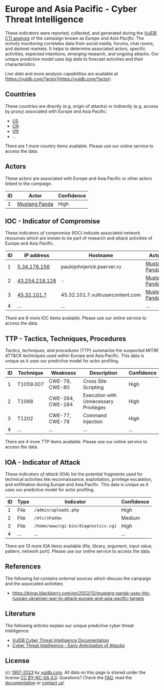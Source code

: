 # Europe and Asia Pacific - Cyber Threat Intelligence

These _indicators_ were reported, collected, and generated during the [VulDB CTI analysis](https://vuldb.com/?kb.cti) of the campaign known as _Europe and Asia Pacific_. The _activity monitoring_ correlates data from social media, forums, chat rooms, and darknet markets. It helps to determine associated actors, specific activities, expected intentions, emerging research, and ongoing attacks. Our unique _predictive model_ uses _big data_ to forecast activities and their characteristics.

_Live data_ and more _analysis capabilities_ are available at [https://vuldb.com/?actor](https://vuldb.com/?actor)

## Countries

These _countries_ are directly (e.g. origin of attacks) or indirectly (e.g. access by proxy) associated with Europe and Asia Pacific:

* [US](https://vuldb.com/?country.us)
* [CN](https://vuldb.com/?country.cn)
* [VN](https://vuldb.com/?country.vn)
* ...

There are 1 more country items available. Please use our online service to access the data.

## Actors

These _actors_ are associated with Europe and Asia Pacific or other actors linked to the campaign.

ID | Actor | Confidence
-- | ----- | ----------
1 | [Mustang Panda](https://vuldb.com/?actor.mustang_panda) | High

## IOC - Indicator of Compromise

These _indicators of compromise_ (IOC) indicate associated network resources which are known to be part of research and attack activities of Europe and Asia Pacific.

ID | IP address | Hostname | Actor | Confidence
-- | ---------- | -------- | ----- | ----------
1 | [5.34.178.156](https://vuldb.com/?ip.5.34.178.156) | paulojohnjerick.pserver.ru | [Mustang Panda](https://vuldb.com/?actor.mustang_panda) | High
2 | [43.254.218.128](https://vuldb.com/?ip.43.254.218.128) | - | [Mustang Panda](https://vuldb.com/?actor.mustang_panda) | High
3 | [45.32.101.7](https://vuldb.com/?ip.45.32.101.7) | 45.32.101.7.vultrusercontent.com | [Mustang Panda](https://vuldb.com/?actor.mustang_panda) | High
4 | ... | ... | ... | ...

There are 8 more IOC items available. Please use our online service to access the data.

## TTP - Tactics, Techniques, Procedures

_Tactics, techniques, and procedures_ (TTP) summarize the suspected MITRE ATT&CK techniques used within Europe and Asia Pacific. This data is unique as it uses our predictive model for actor profiling.

ID | Technique | Weakness | Description | Confidence
-- | --------- | -------- | ----------- | ----------
1 | T1059.007 | CWE-79, CWE-80 | Cross Site Scripting | High
2 | T1068 | CWE-264, CWE-284 | Execution with Unnecessary Privileges | High
3 | T1202 | CWE-77, CWE-78 | Command Injection | High
4 | ... | ... | ... | ...

There are 4 more TTP items available. Please use our online service to access the data.

## IOA - Indicator of Attack

These _indicators of attack_ (IOA) list the potential fragments used for technical activities like reconnaissance, exploitation, privilege escalation, and exfiltration during Europe and Asia Pacific. This data is unique as it uses our predictive model for actor profiling.

ID | Type | Indicator | Confidence
-- | ---- | --------- | ----------
1 | File | `/admin/uploads.php` | High
2 | File | `/etc/shadow` | Medium
3 | File | `/home/www/cgi-bin/diagnostics.cgi` | High
4 | ... | ... | ...

There are 13 more IOA items available (file, library, argument, input value, pattern, network port). Please use our online service to access the data.

## References

The following list contains _external sources_ which discuss the campaign and the associated activities:

* https://blogs.blackberry.com/en/2022/12/mustang-panda-uses-the-russian-ukrainian-war-to-attack-europe-and-asia-pacific-targets

## Literature

The following _articles_ explain our unique predictive cyber threat intelligence:

* [VulDB Cyber Threat Intelligence Documentation](https://vuldb.com/?kb.cti)
* [Cyber Threat Intelligence - Early Anticipation of Attacks](https://www.scip.ch/en/?labs.20201022)

## License

(c) [1997-2023](https://vuldb.com/?kb.changelog) by [vuldb.com](https://vuldb.com/?kb.about). All data on this page is shared under the license [CC BY-NC-SA 4.0](https://creativecommons.org/licenses/by-nc-sa/4.0/). Questions? Check the [FAQ](https://vuldb.com/?kb.faq), read the [documentation](https://vuldb.com/?kb) or [contact us](https://vuldb.com/?contact)!
